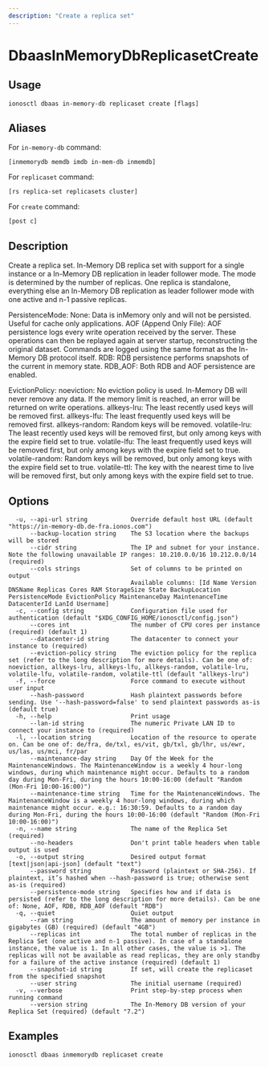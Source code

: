 ```yaml
---
description: "Create a replica set"
---
```


# DbaasInMemoryDbReplicasetCreate

## Usage

```text
ionosctl dbaas in-memory-db replicaset create [flags]
```

## Aliases

For `in-memory-db` command:

```text
[inmemorydb memdb imdb in-mem-db inmemdb]
```

For `replicaset` command:

```text
[rs replica-set replicasets cluster]
```

For `create` command:

```text
[post c]
```

## Description

Create a replica set. In-Memory DB replica set with support for a single instance or a In-Memory DB replication in leader follower mode. The mode is determined by the number of replicas. One replica is standalone, everything else an In-Memory DB replication as leader follower mode with one active and n-1 passive replicas.

PersistenceMode:
None: Data is inMemory only and will not be persisted. Useful for cache only applications.
AOF (Append Only File): AOF persistence logs every write operation received by the server. These operations can then be replayed again at server startup, reconstructing the original dataset. Commands are logged using the same format as the In-Memory DB protocol itself.
RDB: RDB persistence performs snapshots of the current in memory state.
RDB_AOF: Both RDB and AOF persistence are enabled.

EvictionPolicy:
noeviction: No eviction policy is used. In-Memory DB will never remove any data. If the memory limit is reached, an error will be returned on write operations.
allkeys-lru: The least recently used keys will be removed first.
allkeys-lfu: The least frequently used keys will be removed first.
allkeys-random: Random keys will be removed.
volatile-lru: The least recently used keys will be removed first, but only among keys with the expire field set to true.
volatile-lfu: The least frequently used keys will be removed first, but only among keys with the expire field set to true.
volatile-random: Random keys will be removed, but only among keys with the expire field set to true.
volatile-ttl: The key with the nearest time to live will be removed first, but only among keys with the expire field set to true.

## Options

```text
  -u, --api-url string            Override default host URL (default "https://in-memory-db.de-fra.ionos.com")
      --backup-location string    The S3 location where the backups will be stored
      --cidr string               The IP and subnet for your instance. Note the following unavailable IP ranges: 10.210.0.0/16 10.212.0.0/14 (required)
      --cols strings              Set of columns to be printed on output 
                                  Available columns: [Id Name Version DNSName Replicas Cores RAM StorageSize State BackupLocation PersistenceMode EvictionPolicy MaintenanceDay MaintenanceTime DatacenterId LanId Username]
  -c, --config string             Configuration file used for authentication (default "$XDG_CONFIG_HOME/ionosctl/config.json")
      --cores int                 The number of CPU cores per instance (required) (default 1)
      --datacenter-id string      The datacenter to connect your instance to (required)
      --eviction-policy string    The eviction policy for the replica set (refer to the long description for more details). Can be one of: noeviction, allkeys-lru, allkeys-lfu, allkeys-random, volatile-lru, volatile-lfu, volatile-random, volatile-ttl (default "allkeys-lru")
  -f, --force                     Force command to execute without user input
      --hash-password             Hash plaintext passwords before sending. Use '--hash-password=false' to send plaintext passwords as-is (default true)
  -h, --help                      Print usage
      --lan-id string             The numeric Private LAN ID to connect your instance to (required)
  -l, --location string           Location of the resource to operate on. Can be one of: de/fra, de/txl, es/vit, gb/txl, gb/lhr, us/ewr, us/las, us/mci, fr/par
      --maintenance-day string    Day Of the Week for the MaintenanceWindows. The MaintenanceWindow is a weekly 4 hour-long windows, during which maintenance might occur. Defaults to a random day during Mon-Fri, during the hours 10:00-16:00 (default "Random (Mon-Fri 10:00-16:00)")
      --maintenance-time string   Time for the MaintenanceWindows. The MaintenanceWindow is a weekly 4 hour-long windows, during which maintenance might occur. e.g.: 16:30:59. Defaults to a random day during Mon-Fri, during the hours 10:00-16:00 (default "Random (Mon-Fri 10:00-16:00)")
  -n, --name string               The name of the Replica Set (required)
      --no-headers                Don't print table headers when table output is used
  -o, --output string             Desired output format [text|json|api-json] (default "text")
      --password string           Password (plaintext or SHA-256). If plaintext, it’s hashed when --hash-password is true; otherwise sent as-is (required)
      --persistence-mode string   Specifies how and if data is persisted (refer to the long description for more details). Can be one of: None, AOF, RDB, RDB_AOF (default "RDB")
  -q, --quiet                     Quiet output
      --ram string                The amount of memory per instance in gigabytes (GB) (required) (default "4GB")
      --replicas int              The total number of replicas in the Replica Set (one active and n-1 passive). In case of a standalone instance, the value is 1. In all other cases, the value is >1. The replicas will not be available as read replicas, they are only standby for a failure of the active instance (required) (default 1)
      --snapshot-id string        If set, will create the replicaset from the specified snapshot
      --user string               The initial username (required)
  -v, --verbose                   Print step-by-step process when running command
      --version string            The In-Memory DB version of your Replica Set (required) (default "7.2")
```

## Examples

```text
ionosctl dbaas inmemorydb replicaset create 
```

